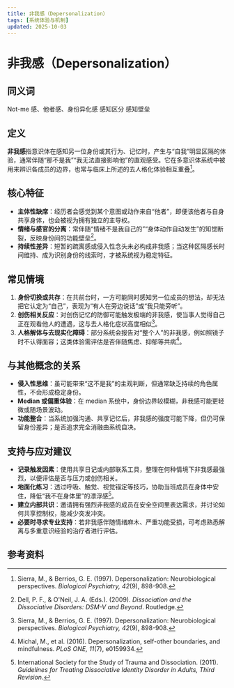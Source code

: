 ```yaml
---
title: 非我感（Depersonalization）
tags: [系统体验与机制]
updated: 2025-10-03
---
```


# 非我感（Depersonalization）

## 同义词

Not-me 感、他者感、身份异化感 感知区分 感知壁垒

## 定义

**非我感**指意识体在感知另一位身份或其行为、记忆时，产生与“自我”明显区隔的体验，通常伴随“那不是我”“我无法直接影响他”的直观感受。它在多意识体系统中被用来辨识各成员的边界，也常与临床上所述的去人格化体验相互重叠[^非我感-1]。

## 核心特征

- **主体性缺席**：经历者会感觉到某个意图或动作来自“他者”，即便该他者与自身共享身体，也会被视为拥有独立的主导权。
- **情绪与感官的分离**：常伴随“情绪不是我自己的”“身体动作自动发生”的知觉断裂，反映身份间的功能壁垒[^非我感-2]。
- **持续性差异**：短暂的疏离感或侵入性念头未必构成非我感；当这种区隔感长时间维持、成为识别身份的线索时，才被系统视为稳定特征。

## 常见情境

1. **身份切换或共存**：在共前台时，一方可能同时感知另一位成员的想法，却无法把它认定为“自己”，表现为“有人在旁边说话”或“我只能旁听”。
2. **创伤相关反应**：对创伤记忆的防御可能触发极端的非我感，使当事人觉得自己正在观看他人的遭遇，这与去人格化症状高度相似[^非我感-1]。
3. **人格解体与去现实化障碍**：部分系统会报告对“整个人”的非我感，例如照镜子时不认得面容；这类体验需评估是否伴随焦虑、抑郁等共病[^非我感-3]。

## 与其他概念的关系

- **侵入性思维**：虽可能带来“这不是我”的主观判断，但通常缺乏持续的角色属性，不会形成稳定身份。
- **Median 或偏重体验**：在 median 系统中，身份边界较模糊，非我感可能更轻微或随场景波动。
- **功能整合**：当系统加强沟通、共享记忆后，非我感的强度可能下降，但仍可保留身份差异；是否追求完全消融由系统自决。

## 支持与应对建议

- **记录触发因素**：使用共享日记或内部联系工具，整理在何种情境下非我感最强烈，以便评估是否与压力或创伤相关。
- **地面化练习**：透过呼吸、触觉、视觉锚定等技巧，协助当班成员在身体中安住，降低“我不在身体里”的漂浮感[^非我感-4]。
- **建立内部共识**：邀请拥有强烈非我感的成员在安全空间里表达需求，并讨论如何共享控制权，能减少突发冲突。
- **必要时寻求专业支持**：若非我感伴随情绪麻木、严重功能受损，可考虑熟悉解离与多重意识经验的治疗者进行评估。

## 参考资料

[^非我感-1]: Sierra, M., & Berrios, G. E. (1997). Depersonalization: Neurobiological perspectives. *Biological Psychiatry, 42*(9), 898-908.
[^非我感-2]: Dell, P. F., & O'Neil, J. A. (Eds.). (2009). *Dissociation and the Dissociative Disorders: DSM-V and Beyond*. Routledge.
[^非我感-3]: Michal, M., et al. (2016). Depersonalization, self-other boundaries, and mindfulness. *PLoS ONE, 11*(7), e0159934.
[^非我感-4]: International Society for the Study of Trauma and Dissociation. (2011). *Guidelines for Treating Dissociative Identity Disorder in Adults, Third Revision*.
